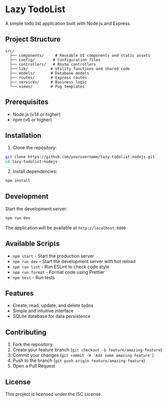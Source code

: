 # Lazy TodoList

A simple todo list application built with Node.js and Express.

## Project Structure

```
src/
  ├── components/     # Reusable UI components and static assets
  ├── config/        # Configuration files
  ├── controllers/   # Route controllers
  ├── lib/          # Utility functions and shared code
  ├── models/       # Database models
  ├── routes/       # Express routes
  ├── services/     # Business logic
  └── views/        # Pug templates
```

## Prerequisites

- Node.js (v14 or higher)
- npm (v6 or higher)

## Installation

1. Clone the repository:
```bash
git clone https://github.com/yourusername/lazy-todolist-nodejs.git
cd lazy-todolist-nodejs
```

2. Install dependencies:
```bash
npm install
```

## Development

Start the development server:
```bash
npm run dev
```

The application will be available at `http://localhost:8080`

## Available Scripts

- `npm start` - Start the production server
- `npm run dev` - Start the development server with hot reload
- `npm run lint` - Run ESLint to check code style
- `npm run format` - Format code using Prettier
- `npm test` - Run tests

## Features

- Create, read, update, and delete todos
- Simple and intuitive interface
- SQLite database for data persistence

## Contributing

1. Fork the repository
2. Create your feature branch (`git checkout -b feature/amazing-feature`)
3. Commit your changes (`git commit -m 'Add some amazing feature'`)
4. Push to the branch (`git push origin feature/amazing-feature`)
5. Open a Pull Request

## License

This project is licensed under the ISC License.
